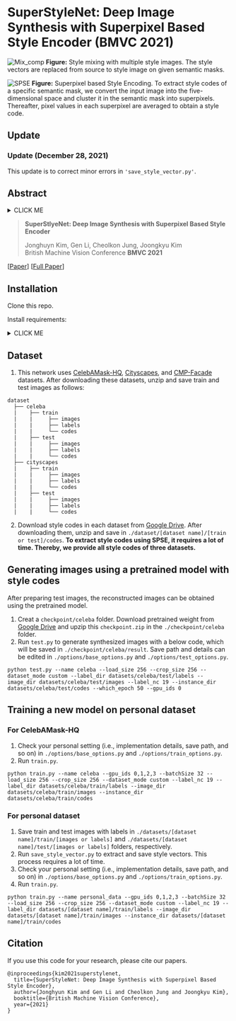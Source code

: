 # SuperStyleNet: Deep Image Synthesis with Superpixel Based Style Encoder (BMVC 2021)

![Mix_comp](https://user-images.githubusercontent.com/42399549/137694588-28f522ee-e9aa-480c-8f85-eba8f1ebe0e6.png)
**Figure:** Style mixing with multiple style images. The style vectors are replaced from source to style image on given semantic masks.

![SPSE](https://user-images.githubusercontent.com/42399549/137692560-ccb7e96e-6b9a-417c-8bbe-97db01205ea2.png)
**Figure:** Superpixel based Style Encoding. To extract style codes of a specific semantic mask, we convert the input image into the five-dimensional space and cluster it in the semantic mask into superpixels. Thereafter, pixel values in each superpixel are averaged to obtain a style code.

## Update
### Update (December 28, 2021)
This update is to correct minor errors in `'save_style_vector.py'`.


## Abstract

<details>
  <summary> CLICK ME </summary>
Existing methods for image synthesis utilized a style encoder based on stacks of convolutions and pooling layers to generate style codes from input images. However, the encoded vectors do not necessarily contain local information of the corresponding images since small-scale objects are tended to "wash away" through such downscaling procedures. In this paper, we propose deep image synthesis with superpixel based style encoder, named as SuperStyleNet. First, we directly extract the style codes from the original image based on superpixels to consider local objects. Second, we recover spatial relationships in vectorized style codes based on graphical analysis. Thus, the proposed network achieves high-quality image synthesis by mapping the style codes into semantic labels. Experimental results show that the proposed method outperforms state-of-the-art ones in terms of visual quality and quantitative measurements. Furthermore, we achieve elaborate spatial style editing by adjusting style codes.
</details>

> **SuperStlyeNet: Deep Image Synthesis with Superpixel Based Style Encoder**
> 
> Jonghuyn Kim, Gen Li, Cheolkon Jung, Joongkyu Kim    
> British Machine Vision Conference **BMVC 2021**

[[Paper](https://www.bmvc2021-virtualconference.com/assets/papers/0051.pdf)] [[Full Paper](https://arxiv.org/abs/2112.09367)]

## Installation

Clone this repo.

Install requirements:

<details>
  <summary> CLICK ME </summary>
```
torch==1.2.0
torchvision==0.4.0
easydict
matplotlib
opencv-python
glob3
pillow
dill
dominate>=2.3.1
scikit-image
QDarkStyle==2.7
qdarkgraystyle==1.0.2
tensorboard==1.14.0
tensorboardX==1.9
tqdm==4.32.1
urllib3==1.25.8
visdom==0.1.8.9
```
</details>

## Dataset

1. This network uses [CelebAMask-HQ](https://github.com/switchablenorms/CelebAMask-HQ), [Cityscapes](https://www.cityscapes-dataset.com/), and [CMP-Facade](https://cmp.felk.cvut.cz/~tylecr1/facade/) datasets. After downloading these datasets, unzip and save train and test images as follows: 
```
dataset
  ├── celeba
  |    ├── train
  |    |     ├── images
  |    |     ├── labels
  |    |     └── codes
  |    ├── test
  |    |     ├── images
  |    |     ├── labels
  |    |     └── codes
  ├── cityscapes
  |    ├── train
  |    |     ├── images
  |    |     ├── labels
  |    |     └── codes
  |    ├── test
  |    |     ├── images
  |    |     ├── labels
  |    |     └── codes          
```
2. Download style codes in each dataset from [Google Drive](https://drive.google.com/file/d/1m3SAljvNebIaCy3gEM_Kzs6TRfI-T839/view?usp=sharing). After downloading them, unzip and save in `./dataset/[dataset name]/[train or test]/codes`. **To extract style codes using SPSE, it requires a lot of time. Thereby, we provide all style codes of three datasets.**

## Generating images using a pretrained model with style codes

After preparing test images, the reconstructed images can be obtained using the pretrained model.

1. Creat a `checkpoint/celeba` folder. Download pretrained weight from [Google Drive](https://drive.google.com/file/d/1XBoHicrboLrePqJULgKdcbIrlnXbI9JS/view?usp=sharing) and upzip this `checkpoint.zip` in the `./checkpoint/celeba` folder.
2. Run `test.py` to generate synthesized images with a below code, which will be saved in `./checkpoint/celeba/result`. Save path and details can be edited in `./options/base_options.py` and `./options/test_options.py`.
```
python test.py --name celeba --load_size 256 --crop_size 256 --dataset_mode custom --label_dir datasets/celeba/test/labels --image_dir datasets/celeba/test/images --label_nc 19 --instance_dir datasets/celeba/test/codes --which_epoch 50 --gpu_ids 0
```

## Training a new model on personal dataset

### For CelebAMask-HQ
1. Check your personal setting (i.e., implementation details, save path, and so on) in `./options/base_options.py` and `./options/train_options.py`.
2. Run `train.py`.
```
python train.py --name celeba --gpu_ids 0,1,2,3 --batchSize 32 --load_size 256 --crop_size 256 --dataset_mode custom --label_nc 19 --label_dir datasets/celeba/train/labels --image_dir datasets/celeba/train/images --instance_dir datasets/celeba/train/codes
```

### For personal dataset
1. Save train and test images with labels in `./datasets/[dataset name]/train/[images or labels]` and `./datasets/[dataset name]/test/[images or labels]` folders, respectively.
2. Run `save_style_vector.py` to extract and save style vectors. This process requires a lot of time.
3. Check your personal setting (i.e., implementation details, save path, and so on) in `./options/base_options.py` and `./options/train_options.py`.
4. Run `train.py`.
```
python train.py --name personal_data --gpu_ids 0,1,2,3 --batchSize 32 --load_size 256 --crop_size 256 --dataset_mode custom --label_nc 19 --label_dir datasets/[dataset name]/train/labels --image_dir datasets/[dataset name]/train/images --instance_dir datasets/[dataset name]/train/codes
```

## Citation
If you use this code for your research, please cite our papers.
```
@inproceedings{kim2021superstylenet,
  title={SuperStyleNet: Deep Image Synthesis with Superpixel Based Style Encoder},
  author={Jonghyun Kim and Gen Li and Cheolkon Jung and Joongkyu Kim},
  booktitle={British Machine Vision Conference},
  year={2021}
}
```
